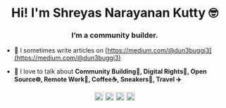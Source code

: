 <h1 align="center">Hi! I'm Shreyas Narayanan Kutty 🤓</h1>
<h3 align="center">I’m a community builder.</h3>

- 📝 I sometimes write articles on [https://medium.com/@dun3buggi3](https://medium.com/@dun3buggi3)

- 💬 I love to talk about **Community Building👥, Digital Rights🔐, Open Source🌐, Remote Work🌴, Coffee☕️, Sneakers👟, Travel ✈️**

<p align="center">
<a href="https://twitter.com/dun3buggi3" target="blank"><img align="center" src="https://cdn.jsdelivr.net/npm/simple-icons@3.0.1/icons/twitter.svg" alt="dun3buggi3" height="20" width="20" /></a>
<a href="https://linkedin.com/in/shreyasnkutty" target="blank"><img align="center" src="https://cdn.jsdelivr.net/npm/simple-icons@3.0.1/icons/linkedin.svg" alt="shreyasnkutty" height="20" width="20" /></a>
<a href="https://instagram.com/dun3buggi3" target="blank"><img align="center" src="https://cdn.jsdelivr.net/npm/simple-icons@3.0.1/icons/instagram.svg" alt="dun3buggi3" height="20" width="20" /></a>
<a href="https://medium.com/@dun3buggi3" target="blank"><img align="center" src="https://cdn.jsdelivr.net/npm/simple-icons@3.0.1/icons/medium.svg" alt="@dun3buggi3" height="20" width="20" /></a>
</p>
